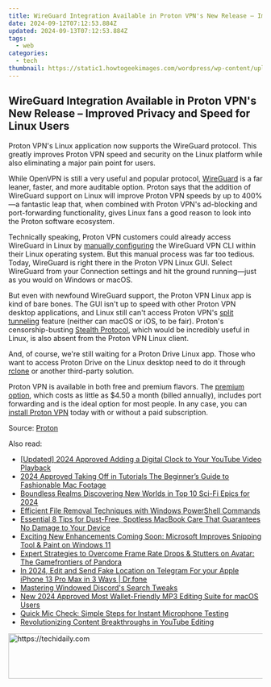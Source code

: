 ```yaml
---
title: WireGuard Integration Available in Proton VPN's New Release – Improved Privacy and Speed for Linux Users
date: 2024-09-12T07:12:53.884Z
updated: 2024-09-13T07:12:53.884Z
tags:
  - web
categories:
  - tech
thumbnail: https://static1.howtogeekimages.com/wordpress/wp-content/uploads/2024/03/30.jpg
---
```


## WireGuard Integration Available in Proton VPN's New Release – Improved Privacy and Speed for Linux Users

Proton VPN's Linux application now supports the WireGuard protocol. This greatly improves Proton VPN speed and security on the Linux platform while also eliminating a major pain point for users.

 While OpenVPN is still a very useful and popular protocol, [WireGuard](https://hardware-help.techidaily.com/download-and-install-latest-thunderbolt-3-drivers-for-windows-10-8-and-7/) is a far leaner, faster, and more auditable option. Proton says that the addition of WireGuard support on Linux will improve Proton VPN speeds by up to 400%—a fantastic leap that, when combined with Proton VPN's ad-blocking and port-forwarding functionality, gives Linux fans a good reason to look into the Proton software ecosystem.

 Technically speaking, Proton VPN customers could already access WireGuard in Linux by [manually configuring](https://protonvpn.com/support/wireguard-linux) the WireGuard VPN CLI within their Linux operating system. But this manual process was far too tedious. Today, WireGuard is right there in the Proton VPN Linux GUI. Select WireGuard from your Connection settings and hit the ground running—just as you would on Windows or macOS.

 But even with newfound WireGuard support, the Proton VPN Linux app is kind of bare bones. The GUI isn't up to speed with other Proton VPN desktop applications, and Linux still can't access Proton VPN's [split tunneling](https://protonvpn.com/support/protonvpn-split-tunneling?) feature (neither can macOS or iOS, to be fair). Proton's censorship-busting [Stealth Protocol](https://extra-tips.techidaily.com/2024-approved-brilliance-on-screen-an-examination-of-hps-4k-z32x/), which would be incredibly useful in Linux, is also absent from the Proton VPN Linux client.

 And, of course, we're still waiting for a Proton Drive Linux app. Those who want to access Proton Drive on the Linux desktop need to do it through [rclone](https://rclone.org/protondrive/) or another third-party solution.

 Proton VPN is available in both free and premium flavors. The [premium option](https://protonvpn.com/plans), which costs as little as $4.50 a month (billed annually), includes port forwarding and is the ideal option for most people. In any case, you can [install Proton VPN](https://protonvpn.com/) today with or without a paid subscription.

 Source: [Proton](https://mastodon.social/@protonprivacy/113000209979061806)

<ins class="adsbygoogle"
     style="display:block"
     data-ad-format="autorelaxed"
     data-ad-client="ca-pub-7571918770474297"
     data-ad-slot="1223367746"></ins>

<ins class="adsbygoogle"
     style="display:block"
     data-ad-client="ca-pub-7571918770474297"
     data-ad-slot="8358498916"
     data-ad-format="auto"
     data-full-width-responsive="true"></ins>

<span class="atpl-alsoreadstyle">Also read:</span>
<div><ul>
<li><a href="https://facebook-record-videos.techidaily.com/updated-2024-approved-adding-a-digital-clock-to-your-youtube-video-playback/"><u>[Updated] 2024 Approved Adding a Digital Clock to Your YouTube Video Playback</u></a></li>
<li><a href="https://youtube-help.techidaily.com/2024-approved-taking-off-in-tutorials-the-beginners-guide-to-fashionable-mac-footage/"><u>2024 Approved Taking Off in Tutorials The Beginner’s Guide to Fashionable Mac Footage</u></a></li>
<li><a href="https://extra-resources.techidaily.com/boundless-realms-discovering-new-worlds-in-top-10-sci-fi-epics-for-2024/"><u>Boundless Realms Discovering New Worlds in Top 10 Sci-Fi Epics for 2024</u></a></li>
<li><a href="https://some-tips.techidaily.com/efficient-file-removal-techniques-with-windows-powershell-commands/"><u>Efficient File Removal Techniques with Windows PowerShell Commands</u></a></li>
<li><a href="https://some-tips.techidaily.com/essential-8-tips-for-dust-free-spotless-macbook-care-that-guarantees-no-damage-to-your-device/"><u>Essential 8 Tips for Dust-Free, Spotless MacBook Care That Guarantees No Damage to Your Device</u></a></li>
<li><a href="https://some-tips.techidaily.com/exciting-new-enhancements-coming-soon-microsoft-improves-snipping-tool-and-paint-on-windows-11/"><u>Exciting New Enhancements Coming Soon: Microsoft Improves Snipping Tool & Paint on Windows 11</u></a></li>
<li><a href="https://win-solutions.techidaily.com/expert-strategies-to-overcome-frame-rate-drops-and-stutters-on-avatar-the-gamefrontiers-of-pandora/"><u>Expert Strategies to Overcome Frame Rate Drops & Stutters on Avatar: The Gamefrontiers of Pandora</u></a></li>
<li><a href="https://location-social.techidaily.com/in-2024-edit-and-send-fake-location-on-telegram-for-your-apple-iphone-13-pro-max-in-3-ways-drfone-by-drfone-virtual-ios/"><u>In 2024, Edit and Send Fake Location on Telegram For your Apple iPhone 13 Pro Max in 3 Ways | Dr.fone</u></a></li>
<li><a href="https://windows11.techidaily.com/mastering-windowed-discords-search-tweaks/"><u>Mastering Windowed Discord's Search Tweaks</u></a></li>
<li><a href="https://voice-adjusting.techidaily.com/new-2024-approved-most-wallet-friendly-mp3-editing-suite-for-macos-users/"><u>New 2024 Approved Most Wallet-Friendly MP3 Editing Suite for macOS Users</u></a></li>
<li><a href="https://sound-issues.techidaily.com/1723014864677-quick-mic-check-simple-steps-for-instant-microphone-testing/"><u>Quick Mic Check: Simple Steps for Instant Microphone Testing</u></a></li>
<li><a href="https://youtube-lab.techidaily.com/utionizing-content-breakthroughs-in-youtube-editing/"><u>Revolutionizing Content Breakthroughs in YouTube Editing</u></a></li>
</ul></div>

<!-- affiliate ads begin -->
<a href="https://appsumo.8odi.net/c/5597632/2129740/7443" target="_top" id="2129740">
  <img src="//a.impactradius-go.com/display-ad/7443-2129740" border="0" alt="https://techidaily.com" width="728" height="90"/>
</a>
<img height="0" width="0" src="https://appsumo.8odi.net/i/5597632/2129740/7443" style="position:absolute;visibility:hidden;" border="0" />
<!-- affiliate ads end -->

